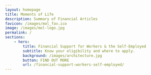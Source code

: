 ```yaml
---
layout: homepage
title: Moments of Life
description: Summary of Financial Articles
favicon: /images/mol_fav.ico 
image: /images/mol-logo.jpg
permalink: /
sections:
    - hero:
        title: Financial Support for Workers & the Self-Employed
        subtitle: Know your eligibility and where to apply.
        background: /images/architecture.jpg
        button: FIND OUT MORE
        url: /financial-support-workers-self-employed/
---
```


